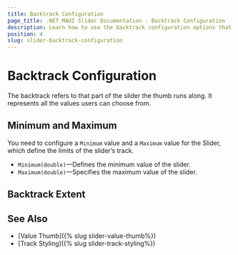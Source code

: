 ```yaml
---
title: Backtrack Configuration
page_title: .NET MAUI Slider Documentation - Backtrack Configuration
description: Learn how to use the backtrack configuration options that Telerik UI Slider for .NET MAUI control provides.
position: 4
slug: slider-backtrack-configuration
---
```


# Backtrack Configuration

The backtrack refers to that part of the slider the thumb runs along. It represents all the values users can choose from.

## Minimum and Maximum

You need to configure a `Minimum` value and a `Maximum` value for the Slider, which define the limits of the slider’s track.

* `Minimum(double)`&mdash;Defines the minimum value of the slider.
* `Maximum(double)`&mdash;Specifies the maximum value of the slider.

<snippet id='slider-getting-started-xaml' />

## Backtrack Extent



## See Also

* [Value Thumb]({% slug slider-value-thumb%})
* [Track Styling]({% slug slider-track-styling%})